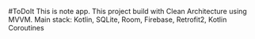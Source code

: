 #ToDoIt
This is note app.
This project build with Clean Architecture using MVVM.
Main stack: Kotlin, SQLite, Room, Firebase, Retrofit2, Kotlin Coroutines
